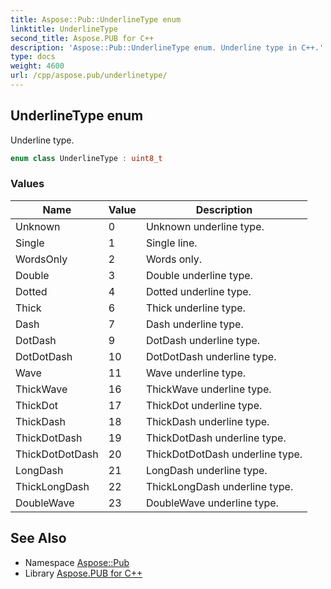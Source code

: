 ```yaml
---
title: Aspose::Pub::UnderlineType enum
linktitle: UnderlineType
second_title: Aspose.PUB for C++
description: 'Aspose::Pub::UnderlineType enum. Underline type in C++.'
type: docs
weight: 4600
url: /cpp/aspose.pub/underlinetype/
---
```

## UnderlineType enum


Underline type.

```cpp
enum class UnderlineType : uint8_t
```

### Values

| Name | Value | Description |
| --- | --- | --- |
| Unknown | 0 | Unknown underline type. |
| Single | 1 | Single line. |
| WordsOnly | 2 | Words only. |
| Double | 3 | Double underline type. |
| Dotted | 4 | Dotted underline type. |
| Thick | 6 | Thick underline type. |
| Dash | 7 | Dash underline type. |
| DotDash | 9 | DotDash underline type. |
| DotDotDash | 10 | DotDotDash underline type. |
| Wave | 11 | Wave underline type. |
| ThickWave | 16 | ThickWave underline type. |
| ThickDot | 17 | ThickDot underline type. |
| ThickDash | 18 | ThickDash underline type. |
| ThickDotDash | 19 | ThickDotDash underline type. |
| ThickDotDotDash | 20 | ThickDotDotDash underline type. |
| LongDash | 21 | LongDash underline type. |
| ThickLongDash | 22 | ThickLongDash underline type. |
| DoubleWave | 23 | DoubleWave underline type. |

## See Also

* Namespace [Aspose::Pub](../)
* Library [Aspose.PUB for C++](../../)
